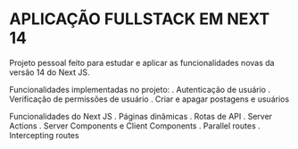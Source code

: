 # APLICAÇÃO FULLSTACK EM NEXT 14

Projeto pessoal feito para estudar e aplicar as funcionalidades novas da versão 14 do Next JS.

Funcionalidades implementadas no projeto:
. Autenticação de usuário
. Verificação de permissões de usuário
. Criar e apagar postagens e usuários

Funcionalidades do Next JS
. Páginas dinâmicas
. Rotas de API
. Server Actions
. Server Components e Client Components
. Parallel routes
. Intercepting routes
